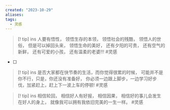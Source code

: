 ```yaml
---
created: "2023-10-29"
aliases: 
tags:
  - 灵感
---
```



> [! tip] ins
>人要有悟性，
>领悟生存的本领，
>领悟社会的残酷，
>领悟人的世俗，
>但是可以掉回头来，
>领悟生命的美好，
>还有夕阳的可贵，
>还有空气的新鲜，
>还有可爱的小孩，
>还有温柔的老婆!!!
#灵感 

- [ ] 

> [! tip] ins
>是否大家都在快节奏的生活，而你觉得很累的时候，
>可能并不是你不行，只是，你还没有准备好，
>你必须一边跟上脚步，一边学习好步伐，加紧赶上，赶上下一波上车的停顿!
#灵感 




> [! tip] ins
>相信轮回，
>相信好人有好报，
>相信因果，
>相信好的事儿会发生在好人的身上，
>就像我可以拥有我依旧完美的一生一样。
#灵感 
